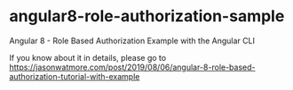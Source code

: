 # angular8-role-authorization-sample

Angular 8 - Role Based Authorization Example with the Angular CLI

If you know about it in details, please go to https://jasonwatmore.com/post/2019/08/06/angular-8-role-based-authorization-tutorial-with-example
